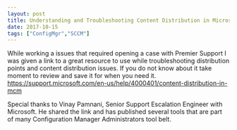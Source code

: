 ```yaml
---
layout: post
title: Understanding and Troubleshooting Content Distribution in Microsoft Configuration Manager
date: 2017-10-15
tags: ["ConfigMgr","SCCM"]
---
```


While working a issues that required opening a case with Premier Support I was given a link to a great resource to use while troubleshooting distribution points and content distribution issues. If you do not know about it take moment to review and save it for when you need it. https://support.microsoft.com/en-us/help/4000401/content-distribution-in-mcm

Special thanks to Vinay Pamnani, Senior Support Escalation Engineer with Microsoft. He shared the link and has published several tools that are part of many Configuration Manager Administrators tool belt.
